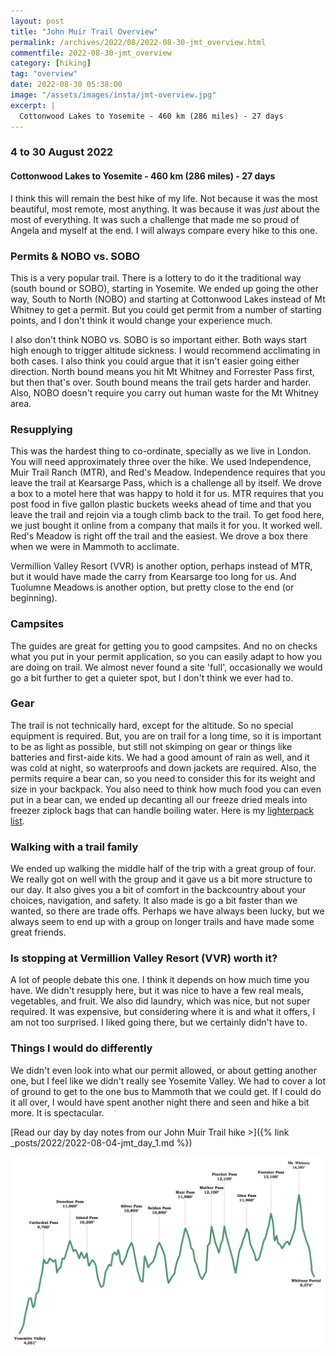 ```yaml
---
layout: post
title: "John Muir Trail Overview"
permalink: /archives/2022/08/2022-08-30-jmt_overview.html
commentfile: 2022-08-30-jmt_overview
category: [hiking]
tag: "overview"
date: 2022-08-30 05:38:00
image: "/assets/images/insta/jmt-overview.jpg"
excerpt: |
  Cottonwood Lakes to Yosemite - 460 km (286 miles) - 27 days
---
```


### 4 to 30 August 2022

#### Cottonwood Lakes to Yosemite - 460 km (286 miles) - 27 days

I think this will remain the best hike of my life. Not because it was the most beautiful, most remote, most anything. It was because it was _just_ about the most of everything. It was such a challenge that made me so proud of Angela and myself at the end. I will always compare every hike to this one.

### Permits & NOBO vs. SOBO

This is a very popular trail. There is a lottery to do it the traditional way (south bound or SOBO), starting in Yosemite. We ended up going the other way, South to North (NOBO) and starting at Cottonwood Lakes instead of Mt Whitney to get a permit. But you could get permit from a number of starting points, and I don't think it would change your experience much.

I also don't think NOBO vs. SOBO is so important either. Both ways start high enough to trigger altitude sickness. I would recommend acclimating in both cases. I also think you could argue that it isn't easier going either direction. North bound means you hit Mt Whitney and Forrester Pass first, but then that's over. South bound means the trail gets harder and harder. Also, NOBO doesn't require you carry out human waste for the Mt Whitney area.

### Resupplying

This was the hardest thing to co-ordinate, specially as we live in London. You will need approximately three over the hike. We used Independence, Muir Trail Ranch (MTR), and Red's Meadow. Independence requires that you leave the trail at Kearsarge Pass, which is a challenge all by itself. We drove a box to a motel here that was happy to hold it for us. MTR requires that you post food in five gallon plastic buckets weeks ahead of time and that you leave the trail and rejoin via a tough climb back to the trail. To get food here, we just bought it online from a company that mails it for you. It worked well. Red's Meadow is right off the trail and the easiest. We drove a box there when we were in Mammoth to acclimate.

Vermillion Valley Resort (VVR) is another option, perhaps instead of MTR, but it would have made the carry from Kearsarge too long for us. And Tuolumne Meadows is another option, but pretty close to the end (or beginning).

### Campsites

The guides are great for getting you to good campsites. And no on checks what you put in your permit application, so you can easily adapt to how you are doing on trail. We almost never found a site 'full', occasionally we would go a bit further to get a quieter spot, but I don't think we ever had to.

### Gear

The trail is not technically hard, except for the altitude. So no special equipment is required. But, you are on trail for a long time, so it is important to be as light as possible, but still not skimping on gear or things like batteries and first-aide kits. We had a good amount of rain as well, and it was cold at night, so waterproofs and down jackets are required. Also, the permits require a bear can, so you need to consider this for its weight and size in your backpack. You also need to think how much food you can even put in a bear can, we ended up decanting all our freeze dried meals into freezer ziplock bags that can handle boiling water. Here is my [lighterpack list](https://lighterpack.com/r/5vl0m2).

### Walking with a trail family

We ended up walking the middle half of the trip with a great group of four. We really got on well with the group and it gave us a bit more structure to our day. It also gives you a bit of comfort in the backcountry about your choices, navigation, and safety. It also made is go a bit faster than we wanted, so there are trade offs. Perhaps we have always been lucky, but we always seem to end up with a group on longer trails and have made some great friends.

### Is stopping at Vermillion Valley Resort (VVR) worth it?

A lot of people debate this one. I think it depends on how much time you have. We didn't resupply here, but it was nice to have a few real meals, vegetables, and fruit. We also did laundry, which was nice, but not super required. It was expensive, but considering where it is and what it offers, I am not too surprised. I liked going there, but we certainly didn't have to.

### Things I would do differently

We didn't even look into what our permit allowed, or about getting another one, but I feel like we didn't really see Yosemite Valley. We had to cover a lot of ground to get to the one bus to Mammoth that we could get. If I could do it all over, I would have spent another night there and seen and hike a bit more. It is spectacular.

[Read our day by day notes from our John Muir Trail hike >]({% link _posts/2022/2022-08-04-jmt_day_1.md %})

[!["Map of the John Muir Trail"](/assets/images/insta/JMT-elevation-and-passes.png "Map of the John Muir Trail")](/assets/images/insta/JMT-elevation-and-passes.png)
